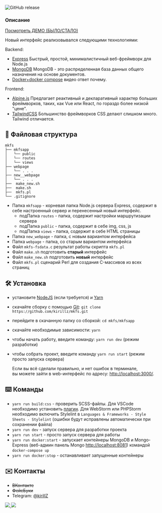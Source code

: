 ![GitHub release](https://img.shields.io/github/release/kirillz/mkfs.svg)

###  Описание  


[Посмотреть ДЕМО (БЫЛО/СТАЛО)](https://kirillz.github.io/mkfs)  


Новый интерфейс реализовывался следующими технологиями: 

Backend:  
-  [Express](https://expressjs.com/) Быстрый, простой, минималистичный веб-фреймворк для Node.js  
-  [MongoDB](https://www.mongodb.com/) MongoDB - это распределенная база данных общего назначения на основе документов.  
-  [Docker+docker compose](https://www.youtube.com/watch?v=omi_amBXC84) видео ответ почему.  

Frontend:  
-  [Alpine.js](https://github.com/alpinejs/alpine) Предлагает реактивный и декларативный характер больших фреймворков, таких, как Vue или React, по гораздо более низкой "цене".  
-  [TailwindCSS](https://tailwindcss.com/) Большинство фреймворков CSS делают слишком много. Tailwind отличается.  


## :open_file_folder: Файловая структура  

```
mkfs
├── mkfsapp
│   └── public
│   └── routes
│   └── views
├── webpage
│   └── . . .
├── new__webpage
│   └── . . .
├──  make_new.sh
├──  make.sh
├──  mkfs.pl
└── .gitignore
```
- Папка `mkfsapp` - корневая папка Node.js сервера Express, содержит в себе настроенный сервер и перенесенный новый интерфейс.
  - подПапка `routes` - папка, содержит настройки маршрутизации сервера
  - подПапка `public` - папка, содержит в себе img, css, js
  - подПапка `views` - папка, содержит в себе HTML страницы
- Папка `new_webpage` - папка, с новым вариантом интерфейса
- Папка `webpage` - папка, со старым вариантом интерфейса
- Файл `mkfs-fsdata.c` результат работы скрипта `mkfs.pl`
- Файл `make.sh` подготовить **старый** интерфейс
- Файл `make_new.sh` подготовить **новый** интерфейс
- Файл `mkfs.pl` сценарий Perl для создания C-массивов из всех страниц  

## :hammer_and_wrench: Установка
* установите [NodeJS](https://nodejs.org/en/) (если требуется) и [Yarn](https://yarnpkg.com/en/docs/install)  
* скачайте сборку с помощью [Git](https://git-scm.com/downloads): ```git clone https://github.com/kirillz/mkfs.git```  
* перейдите в скачанную папку со сборкой: ```cd mkfs/mkfsapp```  
* скачайте необходимые зависимости: ```yarn```
* чтобы начать работу, введите команду: ```yarn run dev``` (режим разработки)
* чтобы собрать проект, введите команду ```yarn run start``` (режим просто запуска сервера)  


  Если вы всё сделали правильно, и нет ошибок в терминале,  
  вы можете зайти в web-интерфейс по адресу: [http://localhost:3000/](http://localhost:3000/).


## :keyboard: Команды
* ```yarn run build:css``` - проверить SCSS-файлы. Для VSCode необходимо установить [плагин](https://marketplace.visualstudio.com/items?itemName=shinnn.stylelint). Для WebStorm
или PHPStorm необходимо включить Stylelint в ```Languages & Frameworks - Style Sheets - Stylelint``` (ошибки будут исправлены автоматически при сохранении файла)
* ```yarn run dev``` - запуск сервера для разработки проекта  
* ```yarn run start``` - просто запуск сервера для работы  
* ```yarn run docker:start``` - запускает контейнеры MongoDB и Mongo-Express (веб-админ панель Mongo [http://localhost:8081](http://localhost:8081))  командой `docker-compose up`
* ```yarn run docker:stop``` - останавливает запущенные контейнеры 

## :envelope: Контакты
* ~~ВКонтакте~~
* ~~ФейсБуки~~
* Telegram: [@kirillZ](https://t.me/kirillZ)  
<a href="https://paypal.me/kirillza/">
<img src="https://img.shields.io/badge/%D0%94%D0%BE%D0%BD%D0%B0%D1%82%20%D0%BD%D0%B0-PayPal-informatinal.svg">
</a> 
<a href="https://www.tinkoff.ru/cardtocard/">
<img src="https://img.shields.io/badge/%D0%97%D0%B0%D0%B4%D0%BE%D0%BD%D0%B0%D1%82%D0%B8%D1%82%D1%8C-%D0%BD%D0%B0%20%D0%BA%D0%B0%D1%80%D1%82%D1%83%205469%203800%202380%204429-blue.svg">
</a>

